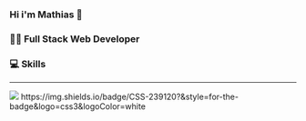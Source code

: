 ### Hi i'm Mathias 👋
### 👩‍💻 Full Stack Web Developer


### 💻 Skills
--------------------------------------------------------------------------

<img src="https://img.shields.io/badge/HTML-239120?style=for-the-badge&logo=html5&logoColor=white">
https://img.shields.io/badge/CSS-239120?&style=for-the-badge&logo=css3&logoColor=white
 
<!--
**MathiasChirivi/MathiasChirivi** is a ✨ _special_ ✨ repository because its `README.md` (this file) appears on your GitHub profile.

Here are some ideas to get you started:

- 🔭 I’m currently working on ...
- 🌱 I’m currently learning ...
- 👯 I’m looking to collaborate on ...
- 🤔 I’m looking for help with ...
- 💬 Ask me about ...
- 📫 How to reach me: ...
- 😄 Pronouns: ...
- ⚡ Fun fact: ...
-->
